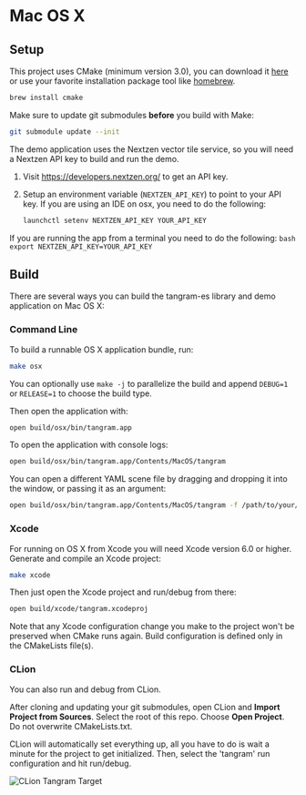 Mac OS X
========

## Setup ##

This project uses CMake (minimum version 3.0), you can download it [here](http://www.cmake.org/download/) or use your favorite installation package tool like [homebrew](http://brew.sh/).

```bash
brew install cmake
```

Make sure to update git submodules **before** you build with Make:

```bash
git submodule update --init
```

The demo application uses the Nextzen vector tile service, so you will need a Nextzen API key to build and run the demo. 

 1. Visit https://developers.nextzen.org/ to get an API key.

 2. Setup an environment variable (`NEXTZEN_API_KEY`) to point to your API key. 
 If you are using an IDE on osx, you need to do the following:
    ```bash
    launchctl setenv NEXTZEN_API_KEY YOUR_API_KEY
    ```
 If you are running the app from a terminal you need to do the following:
    ```bash
    export NEXTZEN_API_KEY=YOUR_API_KEY
    ```

## Build ##

There are several ways you can build the tangram-es library and demo application on Mac OS X:

### Command Line ###

To build a runnable OS X application bundle, run:

```bash
make osx
```

You can optionally use `make -j` to parallelize the build and append `DEBUG=1` or `RELEASE=1` to choose the build type.

Then open the application with:

```bash
open build/osx/bin/tangram.app
```

To open the application with console logs:

```bash
open build/osx/bin/tangram.app/Contents/MacOS/tangram
```

You can open a different YAML scene file by dragging and dropping it into the window, or passing it as an argument:

```bash
open build/osx/bin/tangram.app/Contents/MacOS/tangram -f /path/to/your/scene.yaml
```

### Xcode ###

For running on OS X from Xcode you will need Xcode version 6.0 or higher. Generate and compile an Xcode project:

```bash
make xcode
```

Then just open the Xcode project and run/debug from there:

```bash
open build/xcode/tangram.xcodeproj
```

Note that any Xcode configuration change you make to the project won't be preserved when CMake runs again. Build configuration is defined only in the CMakeLists file(s).

### CLion ###

You can also run and debug from CLion.

After cloning and updating your git submodules, open CLion and __Import Project from Sources__. Select the root of this repo. Choose __Open Project__. Do not overwrite CMakeLists.txt.

CLion will automatically set everything up, all you have to do is wait a minute for the project to get initialized. Then, select the 'tangram' run configuration and hit run/debug.

![CLion Tangram Target](../../images/clion-tangram-target.png)
